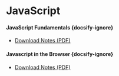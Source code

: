 # JavaScript

#### JavaScript Fundamentals {docsify-ignore}
* [Download Notes (PDF)](https://github.com/elev8now/CodeCheat/raw/master/docs/assets/DevelopMe_Javascript.pdf)

#### Javascript in the Browser {docsify-ignore}
* [Download Notes (PDF)](https://github.com/elev8now/CodeCheat/raw/master/docs/assets/DevelopMe_Javascript_DOM.pdf)